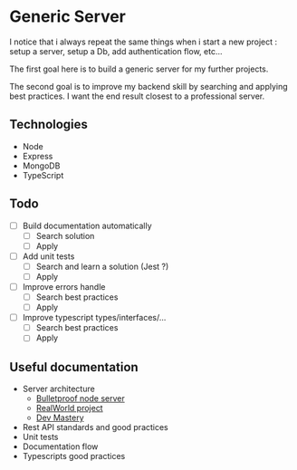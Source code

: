 # Generic Server

I notice that i always repeat the same things when i start a new project : setup a server, setup a Db, add authentication flow, etc...

The first goal here is to build a generic server for my further projects.

The second goal is to improve my backend skill by searching and applying best practices. I want the end result closest to a professional server.

## Technologies

- Node
- Express
- MongoDB
- TypeScript

## Todo

- [ ] Build documentation automatically
  - [ ] Search solution
  - [ ] Apply
- [ ] Add unit tests
  - [ ] Search and learn a solution (Jest ?)
  - [ ] Apply
- [ ] Improve errors handle
  - [ ] Search best practices
  - [ ] Apply
- [ ] Improve typescript types/interfaces/...
  - [ ] Search best practices
  - [ ] Apply

## Useful documentation

- Server architecture
  - [Bulletproof node server](https://dev.to/santypk4/bulletproof-node-js-project-architecture-4epf)
  - [RealWorld project](https://github.com/gothinkster/node-express-realworld-example-app)
  - [Dev Mastery](https://www.youtube.com/watch?v=CnailTcJV_U&t=844s)
- Rest API standards and good practices
- Unit tests
- Documentation flow
- Typescripts good practices
